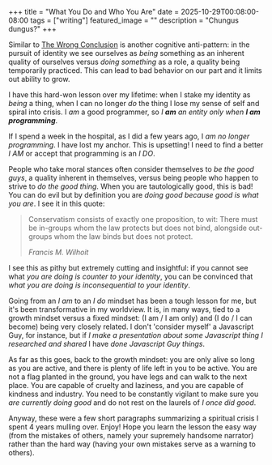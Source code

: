 +++
title = "What You Do and Who You Are"
date = 2025-10-29T00:08:00-08:00
tags = ["writing"]
featured_image = ""
description = "Chungus dungus?"
+++

Similar to [The Wrong Conclusion](../the-wrong-conclusion/) is another cognitive anti-pattern: in the pursuit of identity we see ourselves as _being_ something as an inherent quality of ourselves versus _doing something_ as a role, a quality being temporarily practiced. This can lead to bad behavior on our part and it limits out ability to grow.

I have this hard-won lesson over my lifetime: when I stake my identity as _being_ a thing, when I can no longer _do_ the thing I lose my sense of self and spiral into crisis. I _am_ a good programmer, so _I **am** an entity only when **I am programming**_.

If I spend a week in the hospital, as I did a few years ago, I _am no longer programming_. I have lost my anchor. This is upsetting! I need to find a better _I AM_ or accept that programming is an _I DO_.

People who take moral stances often consider themselves to _be the good guys_, a quality inherent in themselves, versus being people who happen to strive to _do the good thing_. When you are tautologically good, this is bad! You can do evil but by definition you are _doing good because good is what you are_. I see it in this quote:

> Conservatism consists of exactly one proposition, to wit: There must be in-groups whom the law protects but does not bind, alongside out-groups whom the law binds but does not protect.
>
> _Francis M. Wilhoit_

I see this as pithy but extremely cutting and insightful: if you cannot see what _you are doing is counter to your identity_, you can be convinced that _what you are doing is inconsequential to your identity_.

Going from an _I am_ to an _I do_ mindset has been a tough lesson for me, but it's been transformative in my worldview. It is, in many ways, tied to a growth mindset versus a fixed mindset: (I am / I am only) and (I do / I can become) being very closely related. I don't 'consider myself' a Javascript Guy, for instance, but if _I make a presentation about some Javascript thing I researched and shared_ I have _done Javascript Guy things_.

As far as this goes, back to the growth mindset: you are only alive so long as you are active, and there is plenty of life left in you to be active. You are not a flag planted in the ground, you have legs and can walk to the next place. You are capable of cruelty and laziness, and you are capable of kindness and industry. You need to be constantly vigilant to make sure you _are currently doing good_ and do not rest on the laurels of _I once did good_.

Anyway, these were a few short paragraphs summarizing a spiritual crisis I spent 4 years mulling over. Enjoy! Hope you learn the lesson the easy way (from the mistakes of others, namely your supremely handsome narrator) rather than the hard way (having your own mistakes serve as a warning to others).
